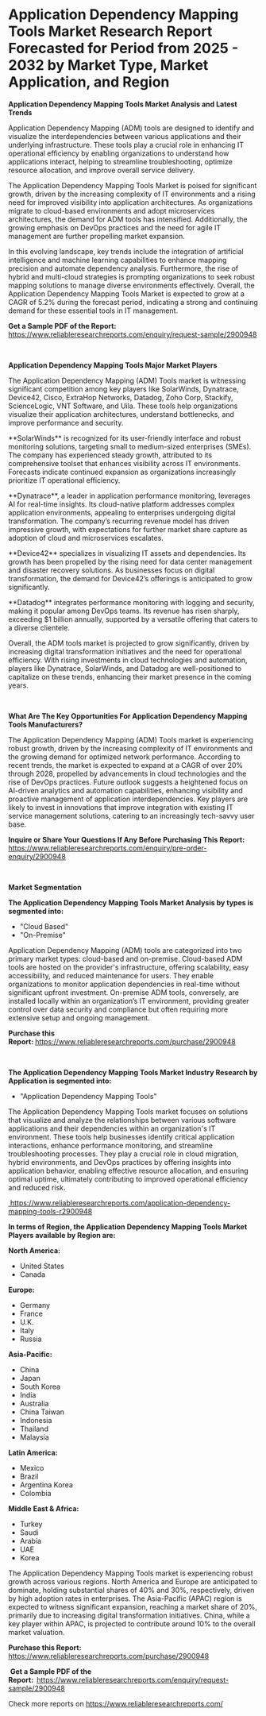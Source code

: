<p><h1>Application Dependency Mapping Tools Market Research Report Forecasted for Period from 2025 -  2032 by Market Type, Market Application, and Region</h1></p><p><strong>Application Dependency Mapping Tools Market Analysis and Latest Trends</strong></p>
<p><p>Application Dependency Mapping (ADM) tools are designed to identify and visualize the interdependencies between various applications and their underlying infrastructure. These tools play a crucial role in enhancing IT operational efficiency by enabling organizations to understand how applications interact, helping to streamline troubleshooting, optimize resource allocation, and improve overall service delivery.</p><p>The Application Dependency Mapping Tools Market is poised for significant growth, driven by the increasing complexity of IT environments and a rising need for improved visibility into application architectures. As organizations migrate to cloud-based environments and adopt microservices architectures, the demand for ADM tools has intensified. Additionally, the growing emphasis on DevOps practices and the need for agile IT management are further propelling market expansion.</p><p>In this evolving landscape, key trends include the integration of artificial intelligence and machine learning capabilities to enhance mapping precision and automate dependency analysis. Furthermore, the rise of hybrid and multi-cloud strategies is prompting organizations to seek robust mapping solutions to manage diverse environments effectively. Overall, the Application Dependency Mapping Tools Market is expected to grow at a CAGR of 5.2% during the forecast period, indicating a strong and continuing demand for these essential tools in IT management.</p></p>
<p><strong>Get a Sample PDF of the Report:&nbsp;</strong> <a href="https://www.reliableresearchreports.com/enquiry/request-sample/2900948?utm_campaign=3063&utm_medium=2&utm_source=Github&utm_content=ia&utm_term=16032025&utm_id=application-dependency-mapping-tools">https://www.reliableresearchreports.com/enquiry/request-sample/2900948</a></p>
<p>&nbsp;</p>
<p><strong>Application Dependency Mapping Tools Major Market Players</strong></p>
<p><p>The Application Dependency Mapping (ADM) Tools market is witnessing significant competition among key players like SolarWinds, Dynatrace, Device42, Cisco, ExtraHop Networks, Datadog, Zoho Corp, Stackify, ScienceLogic, VNT Software, and Uila. These tools help organizations visualize their application architectures, understand bottlenecks, and improve performance and security.</p><p>**SolarWinds** is recognized for its user-friendly interface and robust monitoring solutions, targeting small to medium-sized enterprises (SMEs). The company has experienced steady growth, attributed to its comprehensive toolset that enhances visibility across IT environments. Forecasts indicate continued expansion as organizations increasingly prioritize IT operational efficiency.</p><p>**Dynatrace**, a leader in application performance monitoring, leverages AI for real-time insights. Its cloud-native platform addresses complex application environments, appealing to enterprises undergoing digital transformation. The company’s recurring revenue model has driven impressive growth, with expectations for further market share capture as adoption of cloud and microservices escalates.</p><p>**Device42** specializes in visualizing IT assets and dependencies. Its growth has been propelled by the rising need for data center management and disaster recovery solutions. As businesses focus on digital transformation, the demand for Device42’s offerings is anticipated to grow significantly.</p><p>**Datadog** integrates performance monitoring with logging and security, making it popular among DevOps teams. Its revenue has risen sharply, exceeding $1 billion annually, supported by a versatile offering that caters to a diverse clientele.</p><p>Overall, the ADM tools market is projected to grow significantly, driven by increasing digital transformation initiatives and the need for operational efficiency. With rising investments in cloud technologies and automation, players like Dynatrace, SolarWinds, and Datadog are well-positioned to capitalize on these trends, enhancing their market presence in the coming years.</p></p>
<p>&nbsp;</p>
<p><strong>What Are The Key Opportunities For Application Dependency Mapping Tools Manufacturers?</strong></p>
<p><p>The Application Dependency Mapping (ADM) Tools market is experiencing robust growth, driven by the increasing complexity of IT environments and the growing demand for optimized network performance. According to recent trends, the market is expected to expand at a CAGR of over 20% through 2028, propelled by advancements in cloud technologies and the rise of DevOps practices. Future outlook suggests a heightened focus on AI-driven analytics and automation capabilities, enhancing visibility and proactive management of application interdependencies. Key players are likely to invest in innovations that improve integration with existing IT service management solutions, catering to an increasingly tech-savvy user base.</p></p>
<p><strong>Inquire or Share Your Questions If Any Before Purchasing This Report:</strong> <a href="https://www.reliableresearchreports.com/enquiry/pre-order-enquiry/2900948?utm_campaign=3063&utm_medium=2&utm_source=Github&utm_content=ia&utm_term=16032025&utm_id=application-dependency-mapping-tools">https://www.reliableresearchreports.com/enquiry/pre-order-enquiry/2900948</a></p>
<p>&nbsp;</p>
<p><strong>Market Segmentation</strong></p>
<p><strong>The Application Dependency Mapping Tools Market Analysis by types is segmented into:</strong></p>
<p><ul><li>"Cloud Based"</li><li>"On-Premise"</li></ul></p>
<p><p>Application Dependency Mapping (ADM) tools are categorized into two primary market types: cloud-based and on-premise. Cloud-based ADM tools are hosted on the provider's infrastructure, offering scalability, easy accessibility, and reduced maintenance for users. They enable organizations to monitor application dependencies in real-time without significant upfront investment. On-premise ADM tools, conversely, are installed locally within an organization’s IT environment, providing greater control over data security and compliance but often requiring more extensive setup and ongoing management.</p></p>
<p><strong>Purchase this Report:&nbsp;</strong><a href="https://www.reliableresearchreports.com/purchase/2900948?utm_campaign=3063&utm_medium=2&utm_source=Github&utm_content=ia&utm_term=16032025&utm_id=application-dependency-mapping-tools">https://www.reliableresearchreports.com/purchase/2900948</a></p>
<p>&nbsp;</p>
<p><strong>The Application Dependency Mapping Tools Market Industry Research by Application is segmented into:</strong></p>
<p><ul><li>"Application Dependency Mapping Tools"</li></ul></p>
<p><p>The Application Dependency Mapping Tools market focuses on solutions that visualize and analyze the relationships between various software applications and their dependencies within an organization's IT environment. These tools help businesses identify critical application interactions, enhance performance monitoring, and streamline troubleshooting processes. They play a crucial role in cloud migration, hybrid environments, and DevOps practices by offering insights into application behavior, enabling effective resource allocation, and ensuring optimal uptime, ultimately contributing to improved operational efficiency and reduced risk.</p></p>
<p><a href="https://www.reliableresearchreports.com/application-dependency-mapping-tools-r2900948?utm_campaign=3063&utm_medium=2&utm_source=Github&utm_content=ia&utm_term=16032025&utm_id=application-dependency-mapping-tools">&nbsp;https://www.reliableresearchreports.com/application-dependency-mapping-tools-r2900948</a></p>
<p><strong>In terms of Region, the Application Dependency Mapping Tools Market Players available by Region are:</strong></p>
<p>
    <p> <strong> North America: </strong>
        <ul>
            <li>United States</li>
            <li>Canada</li>
        </ul>
        </p> 
    <p> <strong> Europe: </strong>
        <ul>
            <li>Germany</li>
            <li>France</li>
            <li>U.K.</li>
            <li>Italy</li>
            <li>Russia</li>
        </ul>
        </p> 
    <p> <strong> Asia-Pacific: </strong>
        <ul>
            <li>China</li>
            <li>Japan</li>
            <li>South Korea</li>
            <li>India</li>
            <li>Australia</li>
            <li>China Taiwan</li>
            <li>Indonesia</li>
            <li>Thailand</li>
            <li>Malaysia</li>
        </ul>
        </p> 
    <p> <strong> Latin America: </strong>
        <ul>
            <li>Mexico</li>
            <li>Brazil</li>
            <li>Argentina Korea</li>
            <li>Colombia</li>
        </ul>
        </p> 
    <p> <strong> Middle East & Africa: </strong>
        <ul>
            <li>Turkey</li>
            <li>Saudi</li>
            <li>Arabia</li>
            <li>UAE</li>
            <li>Korea</li>
        </ul>
    </p>
    </p>
<p><p>The Application Dependency Mapping Tools market is experiencing robust growth across various regions. North America and Europe are anticipated to dominate, holding substantial shares of 40% and 30%, respectively, driven by high adoption rates in enterprises. The Asia-Pacific (APAC) region is expected to witness significant expansion, reaching a market share of 20%, primarily due to increasing digital transformation initiatives. China, while a key player within APAC, is projected to contribute around 10% to the overall market valuation.</p></p>
<p><strong>Purchase this Report: </strong><a href="https://www.reliableresearchreports.com/purchase/2900948?utm_campaign=3063&utm_medium=2&utm_source=Github&utm_content=ia&utm_term=16032025&utm_id=application-dependency-mapping-tools">https://www.reliableresearchreports.com/purchase/2900948</a></p>
<p>&nbsp;<strong>Get a Sample PDF of the Report:&nbsp;&nbsp;</strong><a href="https://www.reliableresearchreports.com/enquiry/request-sample/2900948?utm_campaign=3063&utm_medium=2&utm_source=Github&utm_content=ia&utm_term=16032025&utm_id=application-dependency-mapping-tools">https://www.reliableresearchreports.com/enquiry/request-sample/2900948</a></p>
<p><strong></strong></p>
<p>Check more reports on <a href="https://www.reliableresearchreports.com/?utm_campaign=3063&utm_medium=2&utm_source=Github&utm_content=ia&utm_term=16032025&utm_id=application-dependency-mapping-tools">https://www.reliableresearchreports.com/</a></p>